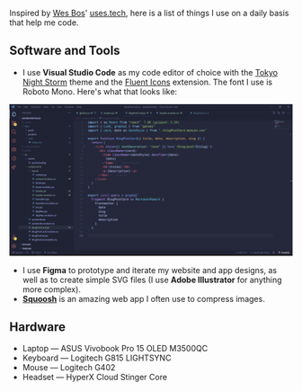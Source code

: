 Inspired by [Wes Bos](https://wesbos.com/)' [uses.tech](https://uses.tech/), here is a list of things I use on a daily basis that help me code.

## Software and Tools

- I use **Visual Studio Code** as my code editor of choice with the [Tokyo Night Storm](https://marketplace.visualstudio.com/items?itemName=enkia.tokyo-night) theme and the [Fluent Icons](https://marketplace.visualstudio.com/items?itemName=miguelsolorio.fluent-icons) extension. The font I use is Roboto Mono. Here's what that looks like:

![My Visual Studio Code appearance.](./My_VSCode_appearance.png)

- I use **Figma** to prototype and iterate my website and app designs, as well as to create simple SVG files (I use **Adobe Illustrator** for anything more complex). 
- **[Squoosh](https://squoosh.app/)** is an amazing web app I often use to compress images.

## Hardware
- Laptop — ASUS Vivobook Pro 15 OLED M3500QC
- Keyboard — Logitech G815 LIGHTSYNC
- Mouse — Logitech G402 
- Headset — HyperX Cloud Stinger Core
